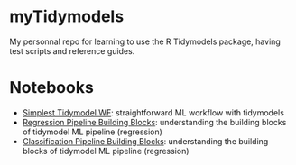 # myTidymodels

My personnal repo for learning to use the R Tidymodels package, having test scripts and reference guides.

# Notebooks

- [Simplest Tidymodel WF](./Rmd/simplest_wf.md): straightforward ML workflow with tidymodels
- [Regression Pipeline Building Blocks](./Rmd/tidymodels_regression_walkthrough.md): understanding the building blocks of tidymodel ML pipeline (regression)
- [Classification Pipeline Building Blocks](./Rmd/tidymodels_classification_walkthrough.md): understanding the building blocks of tidymodel ML pipeline (regression)